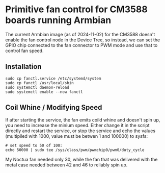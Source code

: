 # Primitive fan control for CM3588 boards running Armbian

The current Armbian image (as of 2024-11-02) for the CM3588 doesn't enable the
fan control node in the Device Tree, so instead, we can set the GPIO chip
connected to the fan connector to PWM mode and use that to control fan speed.

## Installation

```
sudo cp fanctl.service /etc/systemd/system
sudo cp fanctl /usr/local/sbin
sudo systemctl daemon-reload
sudo systemctl enable --now fanctl
```

## Coil Whine / Modifying Speed

If after starting the service, the fan emits coild whine and doesn't spin up,
you need to increase the minium speed. Either change it in the script directly
and restart the service, or stop the service and echo the values (multipiled
with 1000, value must be betwen 1 and 100000) to sysfs:

```
# set speed to 50 of 100:
echo 50000 | sudo tee /sys/class/pwm/pwmchip0/pwm0/duty_cycle
```

My Noctua fan needed only 30, while the fan that was delivered with the metal
case needed between 42 and 46 to reliably spin up.
